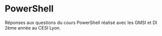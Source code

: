 # PowerShell

Réponses aux questions du cours PowerShell réalisé avec les GMSI et DI 2ème année au CESI Lyon.
